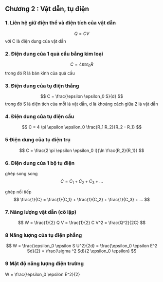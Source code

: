 ## Chương 2 : Vật dẫn, tụ điện

### 1. Liên hệ giữ điện thế và điện tích của vật dẫn
$$
Q = C V
$$
với C là điện dung của vật dẫn

### 2. Điện dung của 1 quả cầu bằng kim loại
$$
C = 4 \pi \epsilon \epsilon_0 R
$$
trong đó R là bán kính của quả cầu

### 3. Điện dung của tụ điện thẳng
$$
C = \frac{\epsilon \epsilon_0 S}{d}
$$
trong đó S là diện tích của mỗi lá vật dẫn, d là khoảng cách giữa 2 lá vật dẫn

### 4. Điện dung của tụ điện cầu
$$
C = 4 \pi \epsilon \epsilon_0 \frac{R_1 R_2}{R_2 - R_1}
$$

### 5 Điện dung của tụ điện trụ
$$
C = \frac{2 \pi \epsilon \epsilon_0 l}{\ln \frac{R_2}{R_1}}
$$

### 6. Điện dung của 1 bộ tụ điện 
ghép song song
$$
C = C_1 + C_2 + C_3 + ...
$$

ghép nối tiếp
$$
\frac{1}{C} = \frac{1}{C_1} + \frac{1}{C_2} + \frac{1}{C_3} + ...
$$

### 7. Năng lượng vật dẫn (cô lập)
$$
W = \frac{1}{2} Q V = \frac{1}{2} C V^2 = \frac{Q^2}{2C}
$$

### 8 Năng lượng của tụ điện phẳng
$$
W = \frac{\epsilon_0 \epsilon S U^2}{2d} = \frac{\epsilon_0 \epsilon E^2 Sd}{2} = \frac{\sigma ^2 Sd}{2 \epsilon_0 \epsilon}
$$

### 9 Mật độ năng lượng điện trường

W = \frac{\epsilon_0 \epsilon E^2}{2}
